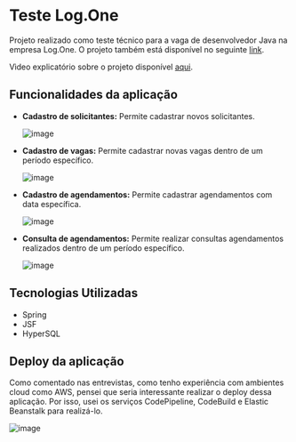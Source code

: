 # Teste Log.One

Projeto realizado como teste técnico para a vaga de desenvolvedor Java na empresa Log.One. O projeto também está disponível no seguinte [link](http://teste-logone.us-east-1.elasticbeanstalk.com/).

Vìdeo explicatório sobre o projeto disponível [aqui](https://youtu.be/bvi-Rxjjrnw?si=3-25ciE2Yu2Qe70q).

## Funcionalidades da aplicação

- **Cadastro de solicitantes:** Permite cadastrar novos solicitantes.

  ![image](https://github.com/lucasruviaro/teste-logone/assets/103154696/d27c5cdf-1790-4e5b-9075-d52194aa75f5)
 
- **Cadastro de vagas:** Permite cadastrar novas vagas dentro de um período específico.

  ![image](https://github.com/lucasruviaro/teste-logone/assets/103154696/42da3bff-c441-4bf4-8575-b71a391ecf3a)

- **Cadastro de agendamentos:** Permite cadastrar agendamentos com data específica.

  ![image](https://github.com/lucasruviaro/teste-logone/assets/103154696/397c76f5-e27d-4ce4-b90e-34668ff17a94)

- **Consulta de agendamentos:** Permite realizar consultas agendamentos realizados dentro de um período específico.

  ![image](https://github.com/lucasruviaro/teste-logone/assets/103154696/ad0e9294-c47a-49ab-b58a-2b4fba786293)



## Tecnologias Utilizadas

- Spring
- JSF
- HyperSQL

## Deploy da aplicação

Como comentado nas entrevistas, como tenho experiência com ambientes cloud como AWS, pensei que seria interessante realizar o deploy dessa aplicação. Por isso, usei os serviços CodePipeline, CodeBuild e Elastic Beanstalk para realizá-lo.

![image](https://github.com/lucasruviaro/teste-logone/assets/103154696/2519c109-94b5-402b-9873-bc43b42b739c)


